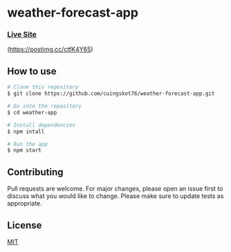 # weather-forecast-app

### [Live Site](https://simple-weather-forecast-app.vercel.app/)

(https://postimg.cc/ctfK4Y65)

## How to use

````bash
# Clone this repository
$ git clone https://github.com/cuingskot76/weather-forecast-app.git

# Go into the repository
$ cd weather-app

# Install dependencies
$ npm intall

# Run the app
$ npm start
````

## Contributing
Pull requests are welcome. For major changes, please open an issue first to discuss what you would like to change.
Please make sure to update tests as appropriate.

## License
[MIT](https://choosealicense.com/licenses/mit/)
